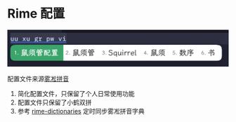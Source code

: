 # Rime 配置

![config](./extra/config.png)

配置文件来源[雾凇拼音](https://github.com/iDvel/rime-ice)

1. 简化配置文件，只保留了个人日常使用功能
2. 配置文件只保留了小鹤双拼
3. 参考 [rime-dictionaries](https://github.com/bdim404/rime-dictionaries/tree/main) 定时同步雾凇拼音字典
